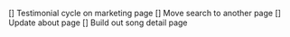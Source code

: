 [] Testimonial cycle on marketing page
[] Move search to another page
[] Update about page
[] Build out song detail page

